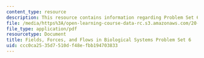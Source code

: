 ```yaml
---
content_type: resource
description: This resource contains information regarding Problem Set 6.
file: /media/https%3A/open-learning-course-data-rc.s3.amazonaws.com/20-430j-fields-forces-and-flows-in-biological-systems-fall-2015/ccc0ca2535d7510df48efbb194703833_MIT20_430JF15_PS6_vFinal.pdf
file_type: application/pdf
resourcetype: Document
title: Fields, Forces, and Flows in Biological Systems Problem Set 6
uid: ccc0ca25-35d7-510d-f48e-fbb194703833
---
```

